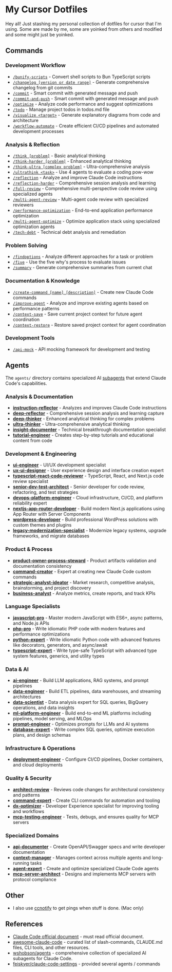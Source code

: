 # My Cursor Dotfiles

Hey all! Just stashing my personal collection of dotfiles for cursor that I'm using. Some are made by me, some are yoinked from others and modified and some might just be yoinked. 

## Commands

### Development Workflow

- [`/bunify-scripts`](commands/user/bunify-scripts.md) - Convert shell scripts to Bun TypeScript scripts
- [`/changelog [version or date range]`](commands/user/changelog.md) - Generate comprehensive changelog from git commits
- [`/commit`](commands/user/commit.md) - Smart commit with generated message and push
- [`/commit-and-push`](commands/user/commit-and-push.md) - Smart commit with generated message and push
- [`/optimize`](commands/user/optimize.md) - Analyze code performance and suggest optimizations
- [`/todo`](commands/user/todo.md) - Manage project todos in todos.md file
- [`/visualize <target>`](commands/user/visualize.md) - Generate explanatory diagrams from code and architecture
- [`/workflow-automate`](commands/user/workflow-automate.md) - Create efficient CI/CD pipelines and automated development processes

### Analysis & Reflection

- [`/think [problem]`](commands/user/think.md) - Basic analytical thinking
- [`/think-harder [problem]`](commands/user/think-harder.md) - Enhanced analytical thinking
- [`/think-ultra [complex problem]`](commands/user/think-ultra.md) - Ultra-comprehensive analysis
- [`/ultrathink <task>`](commands/user/ultrathink.md) - Use 4 agents to evaluate a coding pow-wow
- [`/reflection`](commands/user/reflection.md) - Analyze and improve Claude Code instructions
- [`/reflection-harder`](commands/user/reflection-harder.md) - Comprehensive session analysis and learning
- [`/full-review`](commands/user/full-review.md) - Comprehensive multi-perspective code review using specialized agents
- [`/multi-agent-review`](commands/user/multi-agent-review.md) - Multi-agent code review with specialized reviewers
- [`/performance-optimization`](commands/user/performance-optimization.md) - End-to-end application performance optimization
- [`/multi-agent-optimize`](commands/user/multi-agent-optimize.md) - Optimize application stack using specialized optimization agents
- [`/tech-debt`](commands/user/tech-debt.md) - Technical debt analysis and remediation

### Problem Solving

- [`/findoptions`](commands/user/findoptions.md) - Analyze different approaches for a task or problem
- [`/five`](commands/user/five.md) - Use the five why's process to evaluate issues
- [`/summary`](commands/user/summary.md) - Generate comprehensive summaries from current chat

### Documentation & Knowledge

- [`/create-command [name] [description]`](commands/user/create-command.md) - Create new Claude Code commands
- [`/improve-agent`](commands/user/improve-agent.md) - Analyze and improve existing agents based on performance patterns
- [`/context-save`](commands/user/context-save.md) - Save current project context for future agent coordination
- [`/context-restore`](commands/user/context-restore.md) - Restore saved project context for agent coordination

### Development Tools

- [`/api-mock`](commands/user/tools/api-mock.md) - API mocking framework for development and testing


## Agents

The `agents/` directory contains specialized AI [subagents](https://docs.anthropic.com/en/docs/claude-code/sub-agents) that extend Claude Code's capabilities.

### Analysis & Documentation
- [**instruction-reflector**](agents/instruction-reflector.md) - Analyzes and improves Claude Code instructions
- [**deep-reflector**](agents/deep-reflector.md) - Comprehensive session analysis and learning capture
- [**deep-thinker**](agents/deep-thinker.md) - Enhanced analytical thinking for complex problems
- [**ultra-thinker**](agents/ultra-thinker.md) - Ultra-comprehensive analytical thinking
- [**insight-documenter**](agents/insight-documenter.md) - Technical breakthrough documentation specialist
- [**tutorial-engineer**](agents/tutorial-engineer.md) - Creates step-by-step tutorials and educational content from code

### Development & Engineering
- [**ui-engineer**](agents/ui-engineer.md) - UI/UX development specialist
- [**ux-ui-designer**](agents/ux-ui-designer.md) - User experience design and interface creation expert
- [**typescript-react-code-reviewer**](agents/typescript-react-code-reviewer.md) - TypeScript, React, and Next.js code review specialist
- [**senior-dev-test-architect**](agents/senior-dev-test-architect.md) - Senior developer for code review, refactoring, and test strategies
- [**devops-platform-engineer**](agents/devops-platform-engineer.md) - Cloud infrastructure, CI/CD, and platform reliability expert
- [**nextjs-app-router-developer**](agents/nextjs-app-router-developer.md) - Build modern Next.js applications using App Router with Server Components
- [**wordpress-developer**](agents/wordpress-developer.md) - Build professional WordPress solutions with custom themes and plugins
- [**legacy-modernization-specialist**](agents/legacy-modernization-specialist.md) - Modernize legacy systems, upgrade frameworks, and migrate databases

### Product & Process
- [**product-owner-process-steward**](agents/product-owner-process-steward.md) - Product artifacts validation and documentation consistency
- [**command-creator**](agents/command-creator.md) - Expert at creating new Claude Code custom commands
- [**strategic-analyst-ideator**](agents/strategic-analyst-ideator.md) - Market research, competitive analysis, brainstorming, and project discovery
- [**business-analyst**](agents/business-analyst.md) - Analyze metrics, create reports, and track KPIs

### Language Specialists
- [**javascript-pro**](agents/javascript-pro.md) - Master modern JavaScript with ES6+, async patterns, and Node.js APIs
- [**php-pro**](agents/php-pro.md) - Write idiomatic PHP code with modern features and performance optimizations
- [**python-expert**](agents/python-expert.md) - Write idiomatic Python code with advanced features like decorators, generators, and async/await
- [**typescript-expert**](agents/typescript-expert.md) - Write type-safe TypeScript with advanced type system features, generics, and utility types

### Data & AI
- [**ai-engineer**](agents/ai-engineer.md) - Build LLM applications, RAG systems, and prompt pipelines
- [**data-engineer**](agents/data-engineer.md) - Build ETL pipelines, data warehouses, and streaming architectures
- [**data-scientist**](agents/data-scientist.md) - Data analysis expert for SQL queries, BigQuery operations, and data insights
- [**ml-platform-engineer**](agents/ml-platform-engineer.md) - Build end-to-end ML platforms including pipelines, model serving, and MLOps
- [**prompt-engineer**](agents/prompt-engineer.md) - Optimizes prompts for LLMs and AI systems
- [**database-expert**](agents/database-expert.md) - Write complex SQL queries, optimize execution plans, and design schemas

### Infrastructure & Operations
- [**deployment-engineer**](agents/deployment-engineer.md) - Configure CI/CD pipelines, Docker containers, and cloud deployments

### Quality & Security
- [**architect-review**](agents/architect-review.md) - Reviews code changes for architectural consistency and patterns
- [**command-expert**](agents/command-expert.md) - Create CLI commands for automation and tooling
- [**dx-optimizer**](agents/dx-optimizer.md) - Developer Experience specialist for improving tooling and workflows
- [**mcp-testing-engineer**](agents/mcp-testing-engineer.md) - Tests, debugs, and ensures quality for MCP servers

### Specialized Domains
- [**api-documenter**](agents/api-documenter.md) - Create OpenAPI/Swagger specs and write developer documentation
- [**context-manager**](agents/context-manager.md) - Manages context across multiple agents and long-running tasks
- [**agent-expert**](agents/agent-expert.md) - Create and optimize specialized Claude Code agents
- [**mcp-server-architect**](agents/mcp-server-architect.md) - Designs and implements MCP servers with protocol compliance


## Other
- I also use [ccnotify](https://github.com/dazuiba/CCNotify) to get pings when stuff is done. (Mac only)

## References

- [Claude Code official document](https://docs.anthropic.com/en/docs/claude-code/overview) - must read official document.
- [awesome-claude-code](https://github.com/hesreallyhim/awesome-claude-code) - curated list of slash-commands, CLAUDE.md files, CLI tools, and other resources.
- [wshobson/agents](https://github.com/wshobson/agents) - comprehensive collection of specialized AI subagents for Claude Code.
- [feiskyer/claude-code-settings](https://github.com/feiskyer/claude-code-settings) - provided several agents / commands
